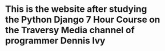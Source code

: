 # This is the website after studying the Python Django 7 Hour Course on the Traversy Media channel of programmer Dennis Ivy
